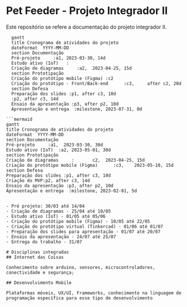 # Pet Feeder - Projeto Integrador II
Este repositório se refere a documentação do projeto integrador II. 


```mermaid
  gantt
  title Cronograma de atividades do projeto
  dateFormat  YYYY-MM-DD
  section Documentação
  Pré-projeto     :a1, 2023-03-30, 14d
  Estudo ativo (IoT)   :
  Criação de diagramas     :a2,  2023-04-25, 15d
  section Prototipação
  Criação do protótipo mobile (Figma) :c2
  Criação do protótipo - Front/Back-end      :c3,     after c2, 20d
  section Defesa
  Preparação dos slides :p1, after c3, 10d
  :p2, after c3, 14d
  Ensaio da apresentação :p3, after p2, 10d
  Apresentação e entrega  :milestone, 2023-07-31, 0d
  ``` 
  
    ```mermaid
    gantt
    title Cronograma de atividades do projeto
    dateFormat  YYYY-MM-DD
    section Documentação
    Pré-projeto     :a1,  2023-03-30, 30d
    Estudo ativo (IoT)  :a2, 2023-05-01, 30d
    section Prototipação
    Criação de diagramas     :       c2,  2023-04-25, 15d
    Criação do protótipo mobile (Figma)      :c3,    2023-05-10, 15d
    section Defesa
    Preparação dos slides :p1, after c3, 10d
    Criação do MVP:p2, after c3, 14d
    Ensaio da apresentação :p3, after p2, 10d
    Apresentação e entrega  :milestone, 2023-02-01, 5d
``` 

- Pré projeto: 30/03 até 14/04
- Criação de diagramas - 25/04 até 10/05
- Estudo ativo (IoT) - 01/05 até 05/06
- Criação do protótipo mobile (Figma) - 10/05 até 22/05
- Criação do protótipo virtual (Tinkercad) - 01/06 até 01/07
- Preparação dos slides para apresentação - 01/07 até 20/07
- Ensaio da apresentação - 24/07 até 25/07
- Entrega do trabalho - 31/07

# Disciplinas integradas
## Internet das Coisas 

Conhecimento sobre arduino, sensores, microcontroladores, conectividade e segurança;

## Desenvolvimento Mobile

Plataformas móveis, UX/UI, Frameworks, conhecimento na linguagem de programação específica para esse tipo de desenvolvimento
